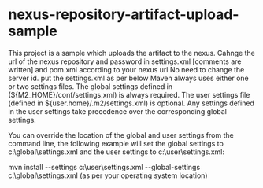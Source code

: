 # nexus-repository-artifact-upload-sample
This project is a sample which uploads the artifact to the nexus. Cahnge the url of the nexus repository and password in settings.xml [comments are written] and pom.xml according to your nexus url No need to change the server id. put the settings.xml as per below Maven always uses either one or two settings files. The global settings defined in (${M2_HOME}/conf/settings.xml) is always required. The user settings file (defined in ${user.home}/.m2/settings.xml) is optional. Any settings defined in the user settings take precedence over the corresponding global settings.

You can override the location of the global and user settings from the command line, the following example will set the global settings to c:\global\settings.xml and the user settings to c:\user\settings.xml:

mvn install --settings c:\user\settings.xml --global-settings c:\global\settings.xml (as per your operating system location)